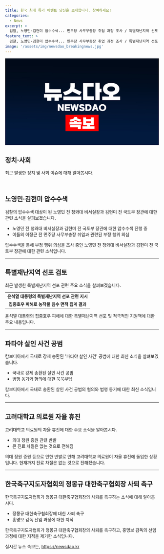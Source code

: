 ```yaml
---
title: 한국 최대 특가 이벤트 당신을 초대합니다. 참여하세요!
categories:
  - News
excerpt: >
  검찰, 노영민·김현미 압수수색... 민주당 사무부총장 취업 과정 조사 / 특별재난지역 선포 검토, 농작물 침수 면적은 1만 4천개 규모 / 파타야 살인 사건 공범 국내 송환, 묵묵부답 / 고려대 의료원, 무기한 자율 휴진... 진료 차질 없어 / 한국축구지도자협회 정몽규 물러나야 지적. #노영민·김현미 #특별재난지역 #파타야살인사건 #고대의료원 #정몽규
feature_text: >
  검찰, 노영민·김현미 압수수색... 민주당 사무부총장 취업 과정 조사 / 특별재난지역 선포 검토, 농작물 침수 면적은 1만 4천개 규모 / 파타야 살인 사건 공범 국내 송환, 묵묵부답 / 고려대 의료원, 무기한 자율 휴진... 진료 차질 없어 / 한국축구지도자협회 정몽규 물러나야 지적. #노영민·김현미 #특별재난지역 #파타야살인사건 #고대의료원 #정몽규
image: '/assets/img/newsdao_breakingnews.jpg'
---
```


<p><img src="/assets/img/newsdao_breakingnews.jpg" alt="cryptoinkorea 속보" /></p>

<h2 data-ke-size="size26">정치·사회</h2>

<p data-ke-size="size16">최근 발생한 정치 및 사회 이슈에 대해 알아봅시다.</p>

<p><br></p>

<h2 data-ke-size="size24">노영민·김현미 압수수색</h2>

<p data-ke-size="size16">검찰의 압수수색 대상이 된 노영민 전 청와대 비서실장과 김현미 전 국토부 장관에 대한 관련 소식을 살펴보겠습니다.</p>

<ul>
    <li>노영민 전 청와대 비서실장과 김현미 전 국토부 장관에 대한 압수수색 진행 중</li>
    <li>이들의 이정근 전 민주당 사무부총장 취업과 관련된 부정 행위 의심</li>
</ul>

<p data-ke-size="size16">압수수색을 통해 부정 행위 의심을 조사 중인 노영민 전 청와대 비서실장과 김현미 전 국토부 장관에 대한 관련 소식입니다.</p>

<hr>

<h2 data-ke-size="size24">특별재난지역 선포 검토</h2>

<p data-ke-size="size16">최근 발생한 특별재난지역 선포 관련 주요 소식을 살펴보겠습니다.</p>

<table>
    <tr>
        <td style="text-align: center; height: 17px;"><b>윤석열 대통령의 특별재난지역 선포 관련 지시</b></td>
    </tr>
    <tr>
        <td style="text-align: center; height: 17px;"><b>집중호우 피해로 농작물 침수 면적 집계 결과</b></td>
    </tr>
</table>

<p data-ke-size="size16">윤석열 대통령의 집중호우 피해에 대한 특별재난지역 선포 및 적극적인 지원책에 대한 주요 내용입니다.</p>

<hr>

<h2 data-ke-size="size24">파타야 살인 사건 공범</h2>

<p data-ke-size="size16">캄보디아에서 국내로 강제 송환된 '파타야 살인 사건' 공범에 대한 최신 소식을 살펴보겠습니다.</p>

<ul>
    <li>국내로 강제 송환된 살인 사건 공범</li>
    <li>범행 동기와 혐의에 대한 묵묵부답</li>
</ul>

<p data-ke-size="size16">캄보디아에서 국내로 송환된 살인 사건 공범의 혐의와 범행 동기에 대한 최신 소식입니다.</p>

<hr>

<h2 data-ke-size="size24">고려대학교 의료원 자율 휴진</h2>

<p data-ke-size="size16">고려대학교 의료원의 자율 휴진에 대한 주요 소식을 알아봅시다.</p>

<ul>
    <li>의대 정원 증원 관련 반발</li>
    <li>큰 진료 차질은 없는 것으로 전해짐</li>
</ul>

<p data-ke-size="size16">의대 정원 증원 등으로 인한 반발로 인해 고려대학교 의료원이 자율 휴진에 돌입한 상황입니다. 현재까지 진료 차질은 없는 것으로 전해졌습니다.</p>

<hr>

<h2 data-ke-size="size24">한국축구지도자협회의 정몽규 대한축구협회장 사퇴 촉구</h2>

<p data-ke-size="size16">한국축구지도자협회가 정몽규 대한축구협회장의 사퇴를 촉구하는 소식에 대해 알아봅시다.</p>

<ul>
    <li>정몽규 대한축구협회장에 대한 사퇴 촉구</li>
    <li>홍명보 감독 선임 과정에 대한 지적</li>
</ul>

<p data-ke-size="size16">한국축구지도자협회가 정몽규 대한축구협회장의 사퇴를 촉구하고, 홍명보 감독의 선임 과정에 대한 지적을 제기한 소식입니다.</p>
실시간 뉴스 속보는, <a href="https://newsdao.kr" rel="dofollow">https://newsdao.kr</a>


